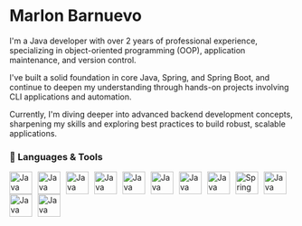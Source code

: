 # Marlon Barnuevo

I'm a Java developer with over 2 years of professional experience, specializing in object-oriented programming (OOP), application maintenance, and version control. 

I've built a solid foundation in core Java, Spring, and Spring Boot, and continue to deepen my understanding through hands-on projects involving CLI applications and automation. 

Currently, I'm diving deeper into advanced backend development concepts, sharpening my skills and exploring best practices to build robust, scalable applications.

### 🧰 Languages & Tools

<img align="left" alt="Java" width="40px" style="padding-right:7px;" src="https://cdn.jsdelivr.net/gh/devicons/devicon@latest/icons/intellij/intellij-original.svg" />
<img align="left" alt="Java" width="40px" style="padding-right:7px;" src="https://cdn.jsdelivr.net/gh/devicons/devicon@latest/icons/eclipse/eclipse-original.svg" />
<img align="left" alt="Java" width="40px" style="padding-right:7px;" src="https://cdn.jsdelivr.net/gh/devicons/devicon@latest/icons/vscode/vscode-original.svg" />
<img align="left" alt="Java" width="40px" style="padding-right:7px;" src="https://cdn.jsdelivr.net/gh/devicons/devicon@latest/icons/github/github-original.svg" />
<img align="left" alt="Java" width="40px" style="padding-right:7px;" src="https://cdn.jsdelivr.net/gh/devicons/devicon@latest/icons/html5/html5-original.svg"/>
<img align="left" alt="Java" width="40px" style="padding-right:7px;" src="https://cdn.jsdelivr.net/gh/devicons/devicon@latest/icons/css3/css3-original.svg"/>
<img align="left" alt="Java" width="40px" style="padding-right:7px;" src="https://cdn.jsdelivr.net/gh/devicons/devicon@latest/icons/maven/maven-original.svg"/>
<img align="left" alt="Java" width="40px" style="padding-right:7px;" src="https://cdn.jsdelivr.net/gh/devicons/devicon@latest/icons/gradle/gradle-original.svg" />
<img align="left" alt="Spring" width="40px" style="padding-right:7px;" src="https://cdn.jsdelivr.net/gh/devicons/devicon@latest/icons/spring/spring-original.svg"/>
<img align="left" alt="Java" width="40px" style="padding-right:7px;" src="https://cdn.jsdelivr.net/gh/devicons/devicon@latest/icons/java/java-original.svg"/>
<img align="left" alt="Java" width="40px" style="padding-right:7px;" src="https://cdn.jsdelivr.net/gh/devicons/devicon@latest/icons/react/react-original.svg" />
<img align="left" alt="Java" width="40px" style="padding-right:7px;" src="https://cdn.jsdelivr.net/gh/devicons/devicon@latest/icons/docker/docker-original.svg" />

